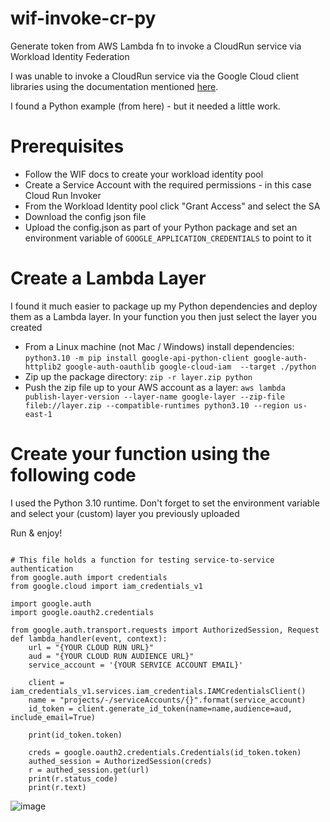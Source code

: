 # wif-invoke-cr-py
Generate token from AWS Lambda fn to invoke a CloudRun service via Workload Identity Federation

I was unable to invoke a CloudRun service via the Google Cloud client libraries using the documentation
mentioned [here](https://cloud.google.com/run/docs/authenticating/service-to-service#run-service-to-service-example-python).

I found a Python example (from here) - but it needed a little work.

# Prerequisites

- Follow the WIF docs to create your workload identity pool
- Create a Service Account with the required permissions - in this case Cloud Run Invoker
- From the Workload Identity pool click "Grant Access" and select the SA
- Download the config json file
- Upload the config.json as part of your Python package and set an environment variable of `GOOGLE_APPLICATION_CREDENTIALS` to point to it

# Create a Lambda Layer
I found it much easier to package up my Python dependencies and deploy them as a Lambda layer. In your function you then just select the layer you created

- From a Linux machine (not Mac / Windows) install dependencies: `python3.10 -m pip install google-api-python-client google-auth-httplib2 google-auth-oauthlib google-cloud-iam  --target ./python`
- Zip up the package directory: `zip -r layer.zip python`
- Push the zip file up to your AWS account as a layer: `aws lambda publish-layer-version --layer-name google-layer --zip-file fileb://layer.zip --compatible-runtimes python3.10 --region us-east-1`


# Create your function using the following code
I used the Python 3.10 runtime. Don't forget to set the environment variable and select your (custom) layer you previously uploaded

Run & enjoy!

```

# This file holds a function for testing service-to-service authentication
from google.auth import credentials
from google.cloud import iam_credentials_v1

import google.auth
import google.oauth2.credentials

from google.auth.transport.requests import AuthorizedSession, Request
def lambda_handler(event, context):
    url = "{YOUR CLOUD RUN URL}"
    aud = "{YOUR CLOUD RUN AUDIENCE URL}"
    service_account = '{YOUR SERVICE ACCOUNT EMAIL}'

    client = iam_credentials_v1.services.iam_credentials.IAMCredentialsClient()
    name = "projects/-/serviceAccounts/{}".format(service_account)
    id_token = client.generate_id_token(name=name,audience=aud, include_email=True)

    print(id_token.token)

    creds = google.oauth2.credentials.Credentials(id_token.token)
    authed_session = AuthorizedSession(creds)
    r = authed_session.get(url)
    print(r.status_code)
    print(r.text)
```

![image](https://github.com/mark-j-chilvers/wif-invoke-cr-py/assets/45714243/0a673014-90e9-40f4-b038-2b64f89f186c)

